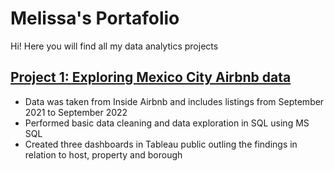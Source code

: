 # Melissa's Portafolio
Hi! Here you will find all my data analytics projects

## [Project 1: Exploring Mexico City Airbnb data](https://melpar26.github.io/Airbnb_SQL_Exploration/)
- Data was taken from Inside Airbnb and includes listings from September 2021 to September 2022
- Performed basic data cleaning and data exploration in SQL using MS SQL
- Created three dashboards in Tableau public outling the findings in relation to host, property and borough
